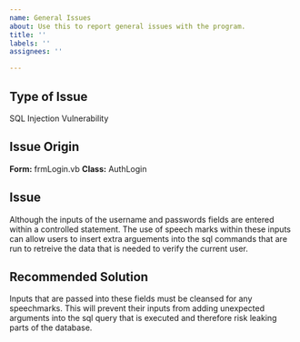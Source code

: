 ```yaml
---
name: General Issues
about: Use this to report general issues with the program.
title: ''
labels: ''
assignees: ''

---
```


## Type of Issue
SQL Injection Vulnerability

## Issue Origin
**Form:** frmLogin.vb
**Class:** AuthLogin


## Issue
Although the inputs of the username and passwords fields are entered within a controlled statement. The use of speech marks within these inputs can allow users to insert extra arguements into the sql commands that are run to retreive the data that is needed to verify the current user.
 
## Recommended Solution
Inputs that are passed into these fields must be cleansed for any speechmarks. This will prevent their inputs from adding unexpected arguments into the sql query that is executed and therefore risk leaking parts of the database.
